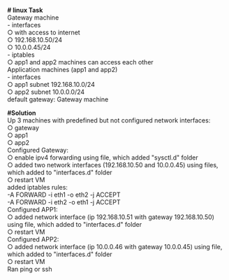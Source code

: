 <b># linux Task</b><br>
Gateway machine<br>
	- interfaces<br>
		○ with access to internet<br>
		○ 192.168.10.50/24<br>
		○ 10.0.0.45/24<br>
	- iptables<br>
		○ app1 and app2 machines can access each other<br>
Application machines (app1 and app2)<br>
	- interfaces<br>
		○ app1 subnet 192.168.10.0/24<br>
		○ app2 subnet 10.0.0.0/24<br>
default gateway: Gateway machine<br>

<b>#Solution</b><br>
Up 3 machines with predefined but not configured network interfaces:<br>
	○ gateway<br>
	○ app1<br>
	○ app2<br>
Configured Gateway:<br>
	○ enable ipv4 forwarding using file, which added "sysctl.d" folder<br>
	○ added two network interfaces (192.168.10.50 and 10.0.0.45) using files, which added to "interfaces.d" folder<br>
	○ restart VM<br>
	added iptables rules:<br>
		-A FORWARD -i eth1 -o eth2 -j ACCEPT<br>
		-A FORWARD -i eth2 -o eth1 -j ACCEPT<br>
Configured APP1:<br>
	○ added network interface (ip 192.168.10.51 with gateway 192.168.10.50) using file, which added to "interfaces.d" folder<br>
	○ restart VM<br>
Configured APP2:<br>
	○ added network interface (ip 10.0.0.46 with gateway 10.0.0.45) using file, which added to "interfaces.d" folder<br>
	○ restart VM<br>
Ran ping or ssh<br>

